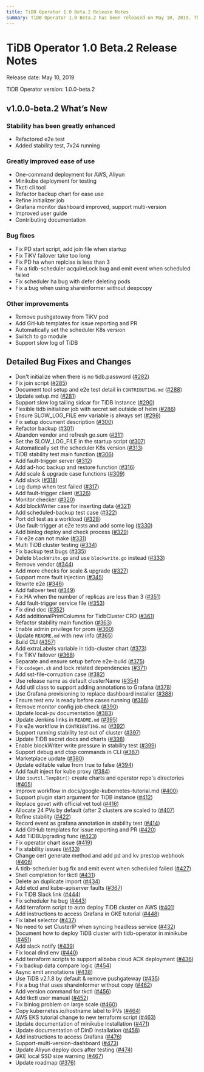 ```yaml
---
title: TiDB Operator 1.0 Beta.2 Release Notes
summary: TiDB Operator 1.0 Beta.2 has been released on May 10, 2019. The new version includes enhanced stability, improved ease of use, bug fixes, and other improvements. Some of the key changes include refactored e2e test, one-command deployment for AWS and Aliyun, and support for slow log of TiDB. Numerous bug fixes and detailed changes have also been made to improve the overall performance and user experience.
---
```


# TiDB Operator 1.0 Beta.2 Release Notes

Release date: May 10, 2019

TiDB Operator version: 1.0.0-beta.2

## v1.0.0-beta.2 What’s New

### Stability has been greatly enhanced

- Refactored e2e test
- Added stability test, 7x24 running

### Greatly improved ease of use

- One-command deployment for AWS, Aliyun
- Minikube deployment for testing
- Tkctl cli tool
- Refactor backup chart for ease use
- Refine initializer job
- Grafana monitor dashboard improved, support multi-version
- Improved user guide
- Contributing documentation

### Bug fixes

- Fix PD start script, add join file when startup
- Fix TiKV failover take too long
- Fix PD ha when replcias is less than 3
- Fix a tidb-scheduler acquireLock bug and emit event when scheduled failed
- Fix scheduler ha bug with defer deleting pods
- Fix a bug when using shareinformer without deepcopy

### Other improvements

- Remove pushgateway from TiKV pod
- Add GitHub templates for issue reporting and PR
- Automatically set the scheduler K8s version
- Switch to go module
- Support slow log of TiDB

## Detailed Bug Fixes and Changes

- Don't initialize when there is no tidb.password ([#282](https://github.com/pingcap/tidb-operator/pull/282))
- Fix join script ([#285](https://github.com/pingcap/tidb-operator/pull/285))
- Document tool setup and e2e test detail in `CONTRIBUTING.md` ([#288](https://github.com/pingcap/tidb-operator/pull/288))
- Update setup.md ([#281](https://github.com/pingcap/tidb-operator/pull/281))
- Support slow log tailing sidcar for TiDB instance ([#290](https://github.com/pingcap/tidb-operator/pull/290))
- Flexible tidb initializer job with secret set outside of helm ([#286](https://github.com/pingcap/tidb-operator/pull/286))
- Ensure SLOW_LOG_FILE env variable is always set ([#298](https://github.com/pingcap/tidb-operator/pull/298))
- Fix setup document description ([#300](https://github.com/pingcap/tidb-operator/pull/300))
- Refactor backup ([#301](https://github.com/pingcap/tidb-operator/pull/301))
- Abandon vendor and refresh go.sum ([#311](https://github.com/pingcap/tidb-operator/pull/311))
- Set the SLOW_LOG_FILE in the startup script ([#307](https://github.com/pingcap/tidb-operator/pull/307))
- Automatically set the scheduler K8s version ([#313](https://github.com/pingcap/tidb-operator/pull/313))
- TiDB stability test main function ([#306](https://github.com/pingcap/tidb-operator/pull/306))
- Add fault-trigger server ([#312](https://github.com/pingcap/tidb-operator/pull/312))
- Add ad-hoc backup and restore function ([#316](https://github.com/pingcap/tidb-operator/pull/316))
- Add scale & upgrade case functions ([#309](https://github.com/pingcap/tidb-operator/pull/309))
- Add slack ([#318](https://github.com/pingcap/tidb-operator/pull/318))
- Log dump when test failed ([#317](https://github.com/pingcap/tidb-operator/pull/317))
- Add fault-trigger client ([#326](https://github.com/pingcap/tidb-operator/pull/326))
- Monitor checker ([#320](https://github.com/pingcap/tidb-operator/pull/320))
- Add blockWriter case for inserting data ([#321](https://github.com/pingcap/tidb-operator/pull/321))
- Add scheduled-backup test case ([#322](https://github.com/pingcap/tidb-operator/pull/322))
- Port ddl test as a workload ([#328](https://github.com/pingcap/tidb-operator/pull/328))
- Use fault-trigger at e2e tests and add some log ([#330](https://github.com/pingcap/tidb-operator/pull/330))
- Add binlog deploy and check process ([#329](https://github.com/pingcap/tidb-operator/pull/329))
- Fix e2e can not make ([#331](https://github.com/pingcap/tidb-operator/pull/331))
- Multi TiDB cluster testing ([#334](https://github.com/pingcap/tidb-operator/pull/334))
- Fix backup test bugs ([#335](https://github.com/pingcap/tidb-operator/pull/335))
- Delete `blockWrite.go` and use `blockwrite.go` instead ([#333](https://github.com/pingcap/tidb-operator/pull/333))
- Remove vendor ([#344](https://github.com/pingcap/tidb-operator/pull/344))
- Add more checks for scale & upgrade ([#327](https://github.com/pingcap/tidb-operator/pull/327))
- Support more fault injection ([#345](https://github.com/pingcap/tidb-operator/pull/345))
- Rewrite e2e ([#346](https://github.com/pingcap/tidb-operator/pull/346))
- Add failover test ([#349](https://github.com/pingcap/tidb-operator/pull/349))
- Fix HA when the number of replicas are less than 3 ([#351](https://github.com/pingcap/tidb-operator/pull/351))
- Add fault-trigger service file ([#353](https://github.com/pingcap/tidb-operator/pull/353))
- Fix dind doc ([#352](https://github.com/pingcap/tidb-operator/pull/352))
- Add additionalPrintColumns for TidbCluster CRD ([#361](https://github.com/pingcap/tidb-operator/pull/361))
- Refactor stability main function ([#363](https://github.com/pingcap/tidb-operator/pull/363))
- Enable admin privilege for prom ([#360](https://github.com/pingcap/tidb-operator/pull/360))
- Update `README.md` with new info ([#365](https://github.com/pingcap/tidb-operator/pull/365))
- Build CLI ([#357](https://github.com/pingcap/tidb-operator/pull/357))
- Add extraLabels variable in tidb-cluster chart ([#373](https://github.com/pingcap/tidb-operator/pull/373))
- Fix TiKV failover ([#368](https://github.com/pingcap/tidb-operator/pull/368))
- Separate and ensure setup before e2e-build ([#375](https://github.com/pingcap/tidb-operator/pull/375))
- Fix `codegen.sh` and lock related dependencies ([#371](https://github.com/pingcap/tidb-operator/pull/371))
- Add sst-file-corruption case ([#382](https://github.com/pingcap/tidb-operator/pull/382))
- Use release name as default clusterName ([#354](https://github.com/pingcap/tidb-operator/pull/354))
- Add util class to support adding annotations to Grafana ([#378](https://github.com/pingcap/tidb-operator/pull/378))
- Use Grafana provisioning to replace dashboard installer ([#388](https://github.com/pingcap/tidb-operator/pull/388))
- Ensure test env is ready before cases running ([#386](https://github.com/pingcap/tidb-operator/pull/386))
- Remove monitor config job check ([#390](https://github.com/pingcap/tidb-operator/pull/390))
- Update local-pv documentation ([#383](https://github.com/pingcap/tidb-operator/pull/383))
- Update Jenkins links in `README.md` ([#395](https://github.com/pingcap/tidb-operator/pull/395))
- Fix e2e workflow in `CONTRIBUTING.md` ([#392](https://github.com/pingcap/tidb-operator/pull/392))
- Support running stability test out of cluster ([#397](https://github.com/pingcap/tidb-operator/pull/397))
- Update TiDB secret docs and charts ([#398](https://github.com/pingcap/tidb-operator/pull/398))
- Enable blockWriter write pressure in stability test ([#399](https://github.com/pingcap/tidb-operator/pull/399))
- Support debug and ctop commands in CLI ([#387](https://github.com/pingcap/tidb-operator/pull/387))
- Marketplace update ([#380](https://github.com/pingcap/tidb-operator/pull/380))
- Update editable value from true to false ([#394](https://github.com/pingcap/tidb-operator/pull/394))
- Add fault inject for kube proxy ([#384](https://github.com/pingcap/tidb-operator/pull/384))
- Use `ioutil.TempDir()` create charts and operator repo's directories ([#405](https://github.com/pingcap/tidb-operator/pull/405))
- Improve workflow in docs/google-kubernetes-tutorial.md ([#400](https://github.com/pingcap/tidb-operator/pull/400))
- Support plugin start argument for TiDB instance ([#412](https://github.com/pingcap/tidb-operator/pull/412))
- Replace govet with official vet tool ([#416](https://github.com/pingcap/tidb-operator/pull/416))
- Allocate 24 PVs by default (after 2 clusters are scaled to ([#407](https://github.com/pingcap/tidb-operator/pull/407))
- Refine stability ([#422](https://github.com/pingcap/tidb-operator/pull/422))
- Record event as grafana annotation in stability test ([#414](https://github.com/pingcap/tidb-operator/pull/414))
- Add GitHub templates for issue reporting and PR ([#420](https://github.com/pingcap/tidb-operator/pull/420))
- Add TiDBUpgrading func ([#423](https://github.com/pingcap/tidb-operator/pull/423))
- Fix operator chart issue ([#419](https://github.com/pingcap/tidb-operator/pull/419))
- Fix stability issues ([#433](https://github.com/pingcap/tidb-operator/pull/433))
- Change cert generate method and add pd and kv prestop webhook ([#406](https://github.com/pingcap/tidb-operator/pull/406))
- A tidb-scheduler bug fix and emit event when scheduled failed ([#427](https://github.com/pingcap/tidb-operator/pull/427))
- Shell completion for tkctl ([#431](https://github.com/pingcap/tidb-operator/pull/431))
- Delete an duplicate import ([#434](https://github.com/pingcap/tidb-operator/pull/434))
- Add etcd and kube-apiserver faults ([#367](https://github.com/pingcap/tidb-operator/pull/367))
- Fix TiDB Slack link ([#444](https://github.com/pingcap/tidb-operator/pull/444))
- Fix scheduler ha bug ([#443](https://github.com/pingcap/tidb-operator/pull/443))
- Add terraform script to auto deploy TiDB cluster on AWS ([#401](https://github.com/pingcap/tidb-operator/pull/401))
- Add instructions to access Grafana in GKE tutorial ([#448](https://github.com/pingcap/tidb-operator/pull/448))
- Fix label selector ([#437](https://github.com/pingcap/tidb-operator/pull/437))
- No need to set ClusterIP when syncing headless service ([#432](https://github.com/pingcap/tidb-operator/pull/432))
- Document how to deploy TiDB cluster with tidb-operator in minikube ([#451](https://github.com/pingcap/tidb-operator/pull/451))
- Add slack notify ([#439](https://github.com/pingcap/tidb-operator/pull/439))
- Fix local dind env ([#440](https://github.com/pingcap/tidb-operator/pull/440))
- Add terraform scripts to support alibaba cloud ACK deployment ([#436](https://github.com/pingcap/tidb-operator/pull/436))
- Fix backup data compare logic ([#454](https://github.com/pingcap/tidb-operator/pull/454))
- Async emit annotations ([#438](https://github.com/pingcap/tidb-operator/pull/438))
- Use TiDB v2.1.8 by default & remove pushgateway ([#435](https://github.com/pingcap/tidb-operator/pull/435))
- Fix a bug that uses shareinformer without copy ([#462](https://github.com/pingcap/tidb-operator/pull/462))
- Add version command for tkctl ([#456](https://github.com/pingcap/tidb-operator/pull/456))
- Add tkctl user manual ([#452](https://github.com/pingcap/tidb-operator/pull/452))
- Fix binlog problem on large scale ([#460](https://github.com/pingcap/tidb-operator/pull/460))
- Copy kubernetes.io/hostname label to PVs ([#464](https://github.com/pingcap/tidb-operator/pull/464))
- AWS EKS tutorial change to new terraform script ([#463](https://github.com/pingcap/tidb-operator/pull/463))
- Update documentation of minikube installation ([#471](https://github.com/pingcap/tidb-operator/pull/471))
- Update documentation of DinD installation ([#458](https://github.com/pingcap/tidb-operator/pull/458))
- Add instructions to access Grafana ([#476](https://github.com/pingcap/tidb-operator/pull/476))
- Support-multi-version-dashboard ([#473](https://github.com/pingcap/tidb-operator/pull/473))
- Update Aliyun deploy docs after testing ([#474](https://github.com/pingcap/tidb-operator/pull/474))
- GKE local SSD size warning ([#467](https://github.com/pingcap/tidb-operator/pull/467))
- Update roadmap ([#376](https://github.com/pingcap/tidb-operator/pull/376))
